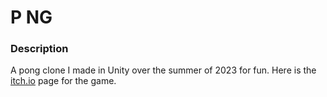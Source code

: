 # P NG

### Description
A pong clone I made in Unity over the summer of 2023 for fun.
Here is the [itch.io](https://unknownpaws.itch.io/p-ng) page for the game.
